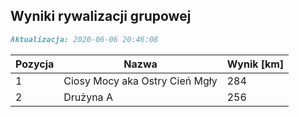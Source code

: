 ## Wyniki rywalizacji grupowej

```markdown
Aktualizacja: 2020-06-06 20:46:08
```

Pozycja | Nazwa | Wynik [km] |
------------ | -------------  | -------------
 1 |Ciosy Mocy aka Ostry Cień Mgły | 284 
 2 |Drużyna A | 256